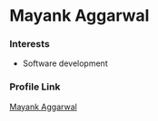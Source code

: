 # Mayank Aggarwal


### Interests

- Software development



### Profile Link

[Mayank Aggarwal](https://github.com/mayankagg9722)
